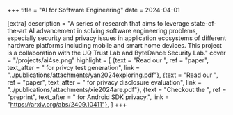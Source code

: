 +++
title = "AI for Software Engineering"
date = 2024-04-01

[extra]
description = "A series of research that aims to leverage state-of-the-art AI advancement in solving software engineering problems, especially security and privacy issues in application ecosystems of different hardware platforms including mobile and smart home devices. This project is a collaboration with the UQ Trust Lab and ByteDance Security Lab."
cover = "/projects/ai4se.png"
highlight = [
    {text = "Read our ", ref = "paper", text_after = " for privcy test generation", link = "../publications/attachments/yan2024exploring.pdf"},
    {text = "Read our ", ref = "paper", text_after = " for privacy disclosure evaluation", link = "../publications/attachments/xie2024are.pdf"},
    {text = "Checkout the ", ref = "preprint", text_after = " for Android SDK privacy.", link = "https://arxiv.org/abs/2409.10411"},
]
+++